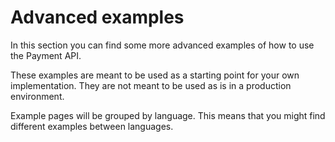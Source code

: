 # Advanced examples

In this section you can find some more advanced examples of how to use the Payment API.

These examples are meant to be used as a starting point for your own implementation. They are not meant to be used as is in a production environment.

Example pages will be grouped by language. This means that you might find different examples between languages.
